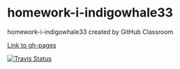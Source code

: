 # homework-i-indigowhale33
homework-i-indigowhale33 created by GitHub Classroom

[Link to gh-pages](https://appliedmachinelearning.github.io/homework-i-indigowhale33/html/)

[![Travis Status](https://travis-ci.com/AppliedMachineLearning/homework-i-<indigowhale33>.svg?token=h3gTTYbzqATFeKZ5qmWq&branch=master)](https://travis-ci.com/AppliedMachineLearning/homework-i-indigowhale33)
